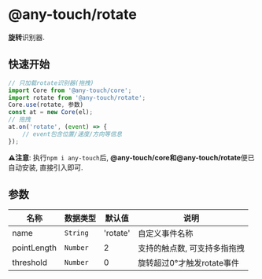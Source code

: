 # @any-touch/rotate
**旋转**识别器.

## 快速开始
```javascript
// 只加载rotate识别器(拖拽)
import Core from '@any-touch/core';
import rotate from '@any-touch/rotate';
Core.use(rotate, 参数)
const at = new Core(el);
// 拖拽
at.on('rotate', (event) => {
    // event包含位置/速度/方向等信息
});
```
**⚠️注意**: 执行`npm i any-touch`后, **@any-touch/core和@any-touch/rotate**便已自动安装, 直接引入即可.

## 参数
|名称|数据类型|默认值|说明|
|---|---|---|---|
|name|`String`|'rotate'|自定义事件名称|
|pointLength|`Number`|2|支持的触点数, 可支持多指拖拽|
|threshold| `Number`|0|旋转超过0°才触发rotate事件|